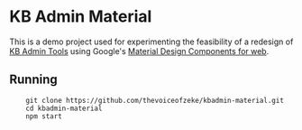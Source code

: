 # KB Admin Material

This is a demo project used for experimenting the feasibility of a redesign of [KB Admin Tools](https://kb.wisc.edu/kbAdmin) using Google's [Material Design Components for web](https://material.io/components/web/docs/).

## Running

```
    git clone https://github.com/thevoiceofzeke/kbadmin-material.git
    cd kbadmin-material
    npm start
```